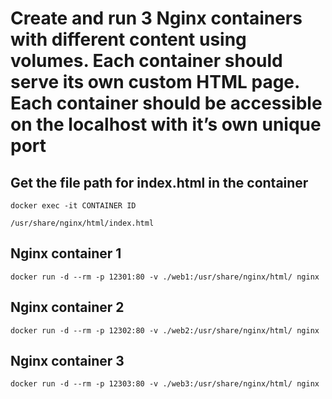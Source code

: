 # Create and run 3 Nginx containers with different content using volumes. Each container should serve its own custom HTML page. Each container should be accessible on the localhost with it’s own unique port

## Get the file path for index.html in the container
```docker exec -it CONTAINER ID```

```/usr/share/nginx/html/index.html```


## Nginx container 1
```docker run -d --rm -p 12301:80 -v ./web1:/usr/share/nginx/html/ nginx```

## Nginx container 2
```docker run -d --rm -p 12302:80 -v ./web2:/usr/share/nginx/html/ nginx```

## Nginx container 3
```docker run -d --rm -p 12303:80 -v ./web3:/usr/share/nginx/html/ nginx```

